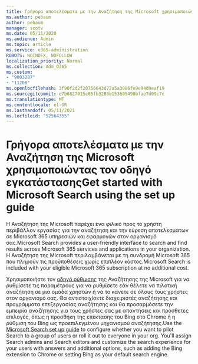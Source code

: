 ```yaml
---
title: Γρήγορα αποτελέσματα με την Αναζήτηση της Microsoft χρησιμοποιώντας τον οδηγό εγκατάστασης
ms.author: pebaum
author: pebaum
manager: scotv
ms.date: 05/11/2020
ms.audience: Admin
ms.topic: article
ms.service: o365-administration
ROBOTS: NOINDEX, NOFOLLOW
localization_priority: Normal
ms.collection: Adm_O365
ms.custom:
- "9003287"
- "11208"
ms.openlocfilehash: 3f90f2d2f20756643d72a5a3086fe9e94d9eaf19
ms.sourcegitcommit: e7b6827015e05fb3280b153605498bfae7d09c7c
ms.translationtype: MT
ms.contentlocale: el-GR
ms.lasthandoff: 05/11/2021
ms.locfileid: "52564355"
---
```

# <a name="get-started-with-microsoft-search-using-the-set-up-guide"></a><span data-ttu-id="92541-102">Γρήγορα αποτελέσματα με την Αναζήτηση της Microsoft χρησιμοποιώντας τον οδηγό εγκατάστασης</span><span class="sxs-lookup"><span data-stu-id="92541-102">Get started with Microsoft Search using the set up guide</span></span>

<span data-ttu-id="92541-103">Η Αναζήτηση της Microsoft παρέχει ένα φιλικό προς το χρήστη περιβάλλον εργασίας για την αναζήτηση και την εύρεση αποτελεσμάτων σε Microsoft 365 υπηρεσιών και εφαρμογών στον οργανισμό σας.</span><span class="sxs-lookup"><span data-stu-id="92541-103">Microsoft Search provides a user-friendly interface to search and find results across Microsoft 365 services and applications in your organization.</span></span> <span data-ttu-id="92541-104">Η Αναζήτηση της Microsoft περιλαμβάνεται με τη συνδρομή Microsoft 365 που πληρούν τις προϋποθέσεις χωρίς επιπλέον κόστος.</span><span class="sxs-lookup"><span data-stu-id="92541-104">Microsoft Search is included with your eligible Microsoft 365 subscription at no additional cost.</span></span> 

<span data-ttu-id="92541-105">Χρησιμοποιήστε τον [οδηγό ρύθμισης](https://go.microsoft.com/fwlink/?linkid=2156919) της Αναζήτησης της Microsoft για να ρυθμίσετε τις παραμέτρους για να ρυθμίσετε εάν θέλετε να πιλοτική αναζήτηση σε μια ομάδα χρηστών ή να το κάνετε σε όλους τους χρήστες στον οργανισμό σας. Θα αντιστοιχίσετε διαχειριστές αναζήτησης και προγράμματα επεξεργασίας αναζήτησης και θα προσαρμόσετε την εμπειρία αναζήτησης για τους χρήστες σας με απαντήσεις και πρόσθετες επιλογές, όπως η προσθήκη της επέκτασης του Bing στο Chrome ή η ρύθμιση του Bing ως προεπιλεγμένου μηχανισμού αναζήτησης.</span><span class="sxs-lookup"><span data-stu-id="92541-105">Use the [Microsoft Search set up guide](https://go.microsoft.com/fwlink/?linkid=2156919) to configure whether you want to pilot Search to a group of users or roll it out to everyone in your org. You'll assign Search admins and Search editors and customize the search experience for your users with answers and additional options, such as adding the Bing extension to Chrome or setting Bing as your default search engine.</span></span>
